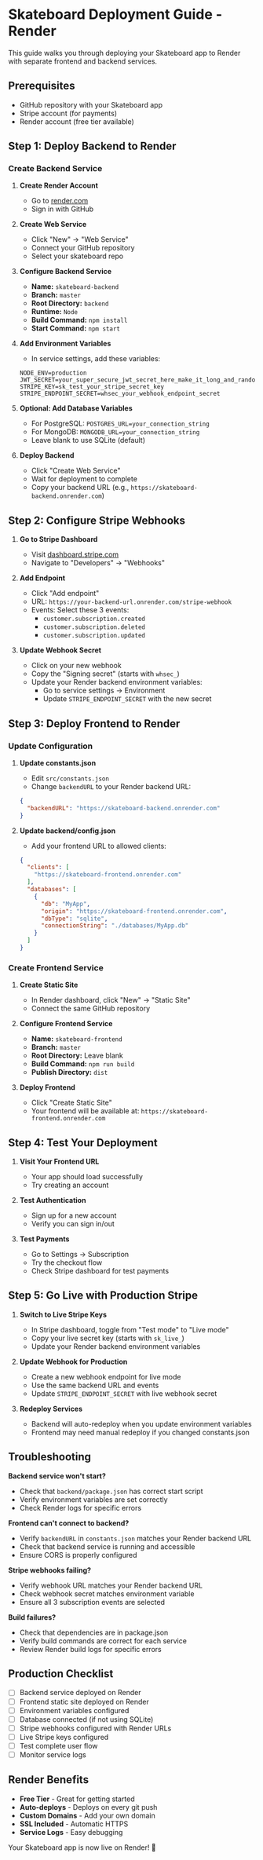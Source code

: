 # Skateboard Deployment Guide - Render

This guide walks you through deploying your Skateboard app to Render with separate frontend and backend services.

## Prerequisites

- GitHub repository with your Skateboard app
- Stripe account (for payments)
- Render account (free tier available)

## Step 1: Deploy Backend to Render

### Create Backend Service

1. **Create Render Account**
   - Go to [render.com](https://render.com)
   - Sign in with GitHub

2. **Create Web Service**
   - Click "New" → "Web Service"
   - Connect your GitHub repository
   - Select your skateboard repo

3. **Configure Backend Service**
   - **Name:** `skateboard-backend`
   - **Branch:** `master`
   - **Root Directory:** `backend`
   - **Runtime:** `Node`
   - **Build Command:** `npm install`
   - **Start Command:** `npm start`

4. **Add Environment Variables**
   - In service settings, add these variables:
   ```
   NODE_ENV=production
   JWT_SECRET=your_super_secure_jwt_secret_here_make_it_long_and_random
   STRIPE_KEY=sk_test_your_stripe_secret_key
   STRIPE_ENDPOINT_SECRET=whsec_your_webhook_endpoint_secret
   ```

5. **Optional: Add Database Variables**
   - For PostgreSQL: `POSTGRES_URL=your_connection_string`
   - For MongoDB: `MONGODB_URL=your_connection_string`
   - Leave blank to use SQLite (default)

6. **Deploy Backend**
   - Click "Create Web Service"
   - Wait for deployment to complete
   - Copy your backend URL (e.g., `https://skateboard-backend.onrender.com`)

## Step 2: Configure Stripe Webhooks

1. **Go to Stripe Dashboard**
   - Visit [dashboard.stripe.com](https://dashboard.stripe.com)
   - Navigate to "Developers" → "Webhooks"

2. **Add Endpoint**
   - Click "Add endpoint"
   - URL: `https://your-backend-url.onrender.com/stripe-webhook`
   - Events: Select these 3 events:
     - `customer.subscription.created`
     - `customer.subscription.deleted`  
     - `customer.subscription.updated`

3. **Update Webhook Secret**
   - Click on your new webhook
   - Copy the "Signing secret" (starts with `whsec_`)
   - Update your Render backend environment variables:
     - Go to service settings → Environment
     - Update `STRIPE_ENDPOINT_SECRET` with the new secret

## Step 3: Deploy Frontend to Render

### Update Configuration

1. **Update constants.json**
   - Edit `src/constants.json`
   - Change `backendURL` to your Render backend URL:
   ```json
   {
     "backendURL": "https://skateboard-backend.onrender.com"
   }
   ```

2. **Update backend/config.json**
   - Add your frontend URL to allowed clients:
   ```json
   {
     "clients": [
       "https://skateboard-frontend.onrender.com"
     ],
     "databases": [
       {
         "db": "MyApp",
         "origin": "https://skateboard-frontend.onrender.com",
         "dbType": "sqlite",
         "connectionString": "./databases/MyApp.db"
       }
     ]
   }
   ```

### Create Frontend Service

1. **Create Static Site**
   - In Render dashboard, click "New" → "Static Site"
   - Connect the same GitHub repository

2. **Configure Frontend Service**
   - **Name:** `skateboard-frontend`
   - **Branch:** `master`
   - **Root Directory:** Leave blank
   - **Build Command:** `npm run build`
   - **Publish Directory:** `dist`

3. **Deploy Frontend**
   - Click "Create Static Site"
   - Your frontend will be available at: `https://skateboard-frontend.onrender.com`

## Step 4: Test Your Deployment

1. **Visit Your Frontend URL**
   - Your app should load successfully
   - Try creating an account

2. **Test Authentication**
   - Sign up for a new account
   - Verify you can sign in/out

3. **Test Payments**
   - Go to Settings → Subscription
   - Try the checkout flow
   - Check Stripe dashboard for test payments

## Step 5: Go Live with Production Stripe

1. **Switch to Live Stripe Keys**
   - In Stripe dashboard, toggle from "Test mode" to "Live mode"
   - Copy your live secret key (starts with `sk_live_`)
   - Update your Render backend environment variables

2. **Update Webhook for Production**
   - Create a new webhook endpoint for live mode
   - Use the same backend URL and events
   - Update `STRIPE_ENDPOINT_SECRET` with live webhook secret

3. **Redeploy Services**
   - Backend will auto-redeploy when you update environment variables
   - Frontend may need manual redeploy if you changed constants.json

## Troubleshooting

**Backend service won't start?**
- Check that `backend/package.json` has correct start script
- Verify environment variables are set correctly
- Check Render logs for specific errors

**Frontend can't connect to backend?**
- Verify `backendURL` in `constants.json` matches your Render backend URL
- Check that backend service is running and accessible
- Ensure CORS is properly configured

**Stripe webhooks failing?**
- Verify webhook URL matches your Render backend URL
- Check webhook secret matches environment variable
- Ensure all 3 subscription events are selected

**Build failures?**
- Check that dependencies are in package.json
- Verify build commands are correct for each service
- Review Render build logs for specific errors

## Production Checklist

- [ ] Backend service deployed on Render
- [ ] Frontend static site deployed on Render
- [ ] Environment variables configured
- [ ] Database connected (if not using SQLite)
- [ ] Stripe webhooks configured with Render URLs
- [ ] Live Stripe keys configured
- [ ] Test complete user flow
- [ ] Monitor service logs

## Render Benefits

- **Free Tier** - Great for getting started
- **Auto-deploys** - Deploys on every git push
- **Custom Domains** - Add your own domain
- **SSL Included** - Automatic HTTPS
- **Service Logs** - Easy debugging

Your Skateboard app is now live on Render! 🚀
